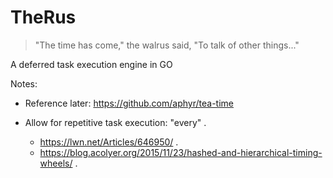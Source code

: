 # TheRus

> "The time has come," the walrus said, "To talk of other things..."

A deferred task execution engine in GO



Notes:

* Reference later: https://github.com/aphyr/tea-time 

* Allow for repetitive task execution: "every" . 
  * https://lwn.net/Articles/646950/ . 
  * https://blog.acolyer.org/2015/11/23/hashed-and-hierarchical-timing-wheels/ . 
